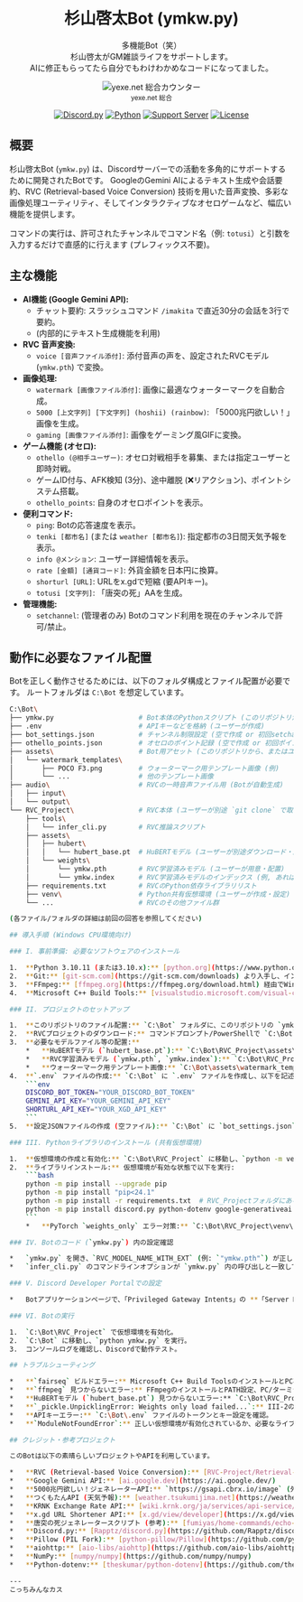 <div align="center">

# 杉山啓太Bot (ymkw.py)

多機能Bot（笑）<br>
杉山啓太がGM雑談ライフをサポートします。<br>
AIに修正もらってたら自分でもわけわかめなコードになってました。

<img src="https://count.getloli.com/@yexe.net" alt="yexe.net 総合カウンター"/><br>
<sub>yexe.net 総合</sub>

[![Discord.py](https://img.shields.io/badge/discord.py-v2.x-blue?style=for-the-badge&logo=discord&logoColor=white)](https://discordpy.readthedocs.io/en/latest/)
[![Python](https://img.shields.io/badge/Python-3.10.11-yellow?style=for-the-badge&logo=python&logoColor=white)](https://www.python.org/downloads/release/python-31011/)
[![Support Server](https://img.shields.io/discord/YOUR_SERVER_ID?label=Support%20Server&logo=discord&style=for-the-badge&color=7289DA)](https://discord.gg/FXamRgKSph)
[![License](https://img.shields.io/badge/LICENSE-MIT-green.svg?style=for-the-badge)](LICENSE) 

</div>

## 概要

杉山啓太Bot (`ymkw.py`) は、Discordサーバーでの活動を多角的にサポートするために開発されたBotです。
GoogleのGemini AIによるテキスト生成や会話要約、RVC (Retrieval-based Voice Conversion) 技術を用いた音声変換、多彩な画像処理ユーティリティ、そしてインタラクティブなオセロゲームなど、幅広い機能を提供します。

コマンドの実行は、許可されたチャンネルでコマンド名（例: `totusi`）と引数を入力するだけで直感的に行えます (プレフィックス不要)。

## 主な機能

*   **AI機能 (Google Gemini API):**
    *   チャット要約: スラッシュコマンド `/imakita` で直近30分の会話を3行で要約。
    *   (内部的にテキスト生成機能を利用)
*   **RVC 音声変換:**
    *   `voice [音声ファイル添付]`: 添付音声の声を、設定されたRVCモデル (`ymkw.pth`) で変換。
*   **画像処理:**
    *   `watermark [画像ファイル添付]`: 画像に最適なウォーターマークを自動合成。
    *   `5000 [上文字列] [下文字列] (hoshii) (rainbow)`: 「5000兆円欲しい！」画像を生成。
    *   `gaming [画像ファイル添付]`: 画像をゲーミング風GIFに変換。
*   **ゲーム機能 (オセロ):**
    *   `othello (@相手ユーザー)`: オセロ対戦相手を募集、または指定ユーザーと即時対戦。
    *   ゲームID付与、AFK検知 (3分)、途中離脱 (❌リアクション)、ポイントシステム搭載。
    *   `othello_points`: 自身のオセロポイントを表示。
*   **便利コマンド:**
    *   `ping`: Botの応答速度を表示。
    *   `tenki [都市名]` (または `weather [都市名]`): 指定都市の3日間天気予報を表示。
    *   `info @メンション`: ユーザー詳細情報を表示。
    *   `rate [金額] [通貨コード]`: 外貨金額を日本円に換算。
    *   `shorturl [URL]`: URLをx.gdで短縮 (要APIキー)。
    *   `totusi [文字列]`: 「唐突の死」AAを生成。
*   **管理機能:**
    *   `setchannel`: (管理者のみ) Botのコマンド利用を現在のチャンネルで許可/禁止。

## 動作に必要なファイル配置

Botを正しく動作させるためには、以下のフォルダ構成とファイル配置が必要です。
ルートフォルダは `C:\Bot` を想定しています。

```bash
C:\Bot\
├── ymkw.py                     # Bot本体のPythonスクリプト (このリポジトリから)
├── .env                        # APIキーなどを格納 (ユーザーが作成)
├── bot_settings.json           # チャンネル制限設定 (空で作成 or 初回setchannelで自動生成)
├── othello_points.json         # オセロのポイント記録 (空で作成 or 初回ポイント変動で自動生成)
├── assets\                     # Bot用アセット (このリポジトリから、またはユーザーが用意)
│   └── watermark_templates\
│       ├── POCO F3.png         # ウォーターマーク用テンプレート画像 (例)
│       └── ...                 # 他のテンプレート画像
├── audio\                      # RVCの一時音声ファイル用 (Botが自動生成)
│   ├── input\
│   └── output\
└── RVC_Project\                # RVC本体 (ユーザーが別途 `git clone` で取得)
    ├── tools\
    │   └── infer_cli.py        # RVC推論スクリプト
    ├── assets\
    │   ├── hubert\
    │   │   └── hubert_base.pt  # HuBERTモデル (ユーザーが別途ダウンロード・配置)
    │   └── weights\
    │       └── ymkw.pth        # RVC学習済みモデル (ユーザーが用意・配置)
    │       └── ymkw.index      # RVC学習済みモデルのインデックス (例, あれば)
    ├── requirements.txt        # RVCのPython依存ライブラリリスト
    ├── venv\                   # Python共有仮想環境 (ユーザーが作成・設定)
    └── ...                     # RVCのその他ファイル群

(各ファイル/フォルダの詳細は前回の回答を参照してください)

## 導入手順 (Windows CPU環境向け)

### I. 事前準備: 必要なソフトウェアのインストール

1.  **Python 3.10.11 (または3.10.x):** [python.org](https://www.python.org/downloads/release/python-31011/) より入手し、インストール時に **「Add Python to PATH」に必ずチェック**。
2.  **Git:** [git-scm.com](https://git-scm.com/downloads) より入手し、インストール。
3.  **FFmpeg:** [ffmpeg.org](https://ffmpeg.org/download.html) 経由でWindowsビルドを入手。解凍後、`bin` フォルダにPATHを通し、**PC/ターミナルを再起動**。確認: `ffmpeg -version`。
4.  **Microsoft C++ Build Tools:** [visualstudio.microsoft.com/visual-cpp-build-tools/](https://visualstudio.microsoft.com/visual-cpp-build-tools/) より入手。「ワークロード」で **「C++によるデスクトップ開発」** を選択。**インストール後、PCを再起動。**

### II. プロジェクトのセットアップ

1.  **このリポジトリのファイル配置:** `C:\Bot` フォルダに、このリポジトリの `ymkw.py` や `assets` フォルダなどを配置します。
2.  **RVCプロジェクトのダウンロード:** コマンドプロンプト/PowerShellで `C:\Bot` に移動し、`git clone https://github.com/RVC-Project/Retrieval-based-Voice-Conversion-WebUI.git RVC_Project` を実行。
3.  **必要なモデルファイル等の配置:**
    *   **HuBERTモデル (`hubert_base.pt`):** `C:\Bot\RVC_Project\assets\hubert\hubert_base.pt` に配置。 (ダウンロードリンク例: [Hugging Face](https://huggingface.co/lj1995/VoiceConversionWebUI/resolve/main/hubert_base.pt))
    *   **RVC学習済みモデル (`ymkw.pth`, `ymkw.index`):** `C:\Bot\RVC_Project\assets\weights\` に配置。
    *   **ウォーターマーク用テンプレート画像:** `C:\Bot\assets\watermark_templates\` に配置。
4.  **`.env` ファイルの作成:** `C:\Bot` に `.env` ファイルを作成し、以下を記述 (実際のキーに置換):
    ```env
    DISCORD_BOT_TOKEN="YOUR_DISCORD_BOT_TOKEN"
    GEMINI_API_KEY="YOUR_GEMINI_API_KEY"
    SHORTURL_API_KEY="YOUR_XGD_API_KEY" 
    ```
5.  **設定JSONファイルの作成 (空ファイル):** `C:\Bot` に `bot_settings.json` と `othello_points.json` を `{}` という内容で作成。

### III. Pythonライブラリのインストール (共有仮想環境)

1.  **仮想環境の作成と有効化:** `C:\Bot\RVC_Project` に移動し、`python -m venv venv` を実行。その後、仮想環境を有効化 (例: `.\venv\Scripts\Activate.ps1`)。プロンプト先頭に `(venv)` が表示されることを確認。
2.  **ライブラリインストール:** 仮想環境が有効な状態で以下を実行:
    ```bash
    python -m pip install --upgrade pip
    python -m pip install "pip<24.1" 
    python -m pip install -r requirements.txt  # RVC_Projectフォルダにあるもの
    python -m pip install discord.py python-dotenv google-generativeai pillow aiohttp numpy
    ```
    *   **PyTorch `weights_only` エラー対策:** `C:\Bot\RVC_Project\venv\lib\site-packages\fairseq\checkpoint_utils.py` の `torch.load(...)` に `weights_only=False` を追加。

### IV. Botのコード (`ymkw.py`) 内の設定確認

*   `ymkw.py` を開き、`RVC_MODEL_NAME_WITH_EXT` (例: `"ymkw.pth"`) が正しいか確認。
*   `infer_cli.py` のコマンドラインオプションが `ymkw.py` 内の呼び出しと一致しているか、`python tools\infer_cli.py --help` で確認し、必要なら `ymkw.py` を修正。

### V. Discord Developer Portalでの設定

*   Botアプリケーションページで、「Privileged Gateway Intents」の **「Server Members Intent」を有効化**。

### VI. Botの実行

1.  `C:\Bot\RVC_Project` で仮想環境を有効化。
2.  `C:\Bot` に移動し、`python ymkw.py` を実行。
3.  コンソールログを確認し、Discordで動作テスト。

## トラブルシューティング

*   **`fairseq` ビルドエラー:** Microsoft C++ Build ToolsのインストールとPC再起動を確認。
*   **`ffmpeg` 見つからないエラー:** FFmpegのインストールとPATH設定、PC/ターミナル再起動を確認。
*   **HuBERTモデル (`hubert_base.pt`) 見つからないエラー:** `C:\Bot\RVC_Project\assets\hubert\` への配置を確認。
*   **`_pickle.UnpicklingError: Weights only load failed...`:** III-2のPyTorchエラー対策を確認。
*   **APIキーエラー:** `C:\Bot\.env` ファイルのトークンとキー設定を確認。
*   **`ModuleNotFoundError`:** 正しい仮想環境が有効化されているか、必要なライブラリがその仮想環境にインストールされているか確認。

## クレジット・参考プロジェクト

このBotは以下の素晴らしいプロジェクトやAPIを利用しています。

*   **RVC (Retrieval-based Voice Conversion):** [RVC-Project/Retrieval-based-Voice-Conversion-WebUI](https://github.com/RVC-Project/Retrieval-based-Voice-Conversion-WebUI)
*   **Google Gemini API:** [ai.google.dev](https://ai.google.dev/)
*   **5000兆円欲しい！ジェネレーターAPI:** `https://gsapi.cbrx.io/image` (外部API)
*   **つくもたんAPI (天気予報):** [weather.tsukumijima.net](https://weather.tsukumijima.net/)
*   **KRNK Exchange Rate API:** [wiki.krnk.org/ja/services/api-service/exchange-rate-api](https://wiki.krnk.org/ja/services/api-service/exchange-rate-api)
*   **x.gd URL Shortener API:** [x.gd/view/developer](https://x.gd/view/developer)
*   **唐突の死ジェネレータースクリプト (参考):** [fumiyas/home-commands/echo-sd](https://github.com/fumiyas/home-commands/blob/master/echo-sd)
*   **Discord.py:** [Rapptz/discord.py](https://github.com/Rapptz/discord.py)
*   **Pillow (PIL Fork):** [python-pillow/Pillow](https://github.com/python-pillow/Pillow)
*   **aiohttp:** [aio-libs/aiohttp](https://github.com/aio-libs/aiohttp)
*   **NumPy:** [numpy/numpy](https://github.com/numpy/numpy)
*   **Python-dotenv:** [theskumar/python-dotenv](https://github.com/theskumar/python-dotenv)

---
こっちみんなカス
